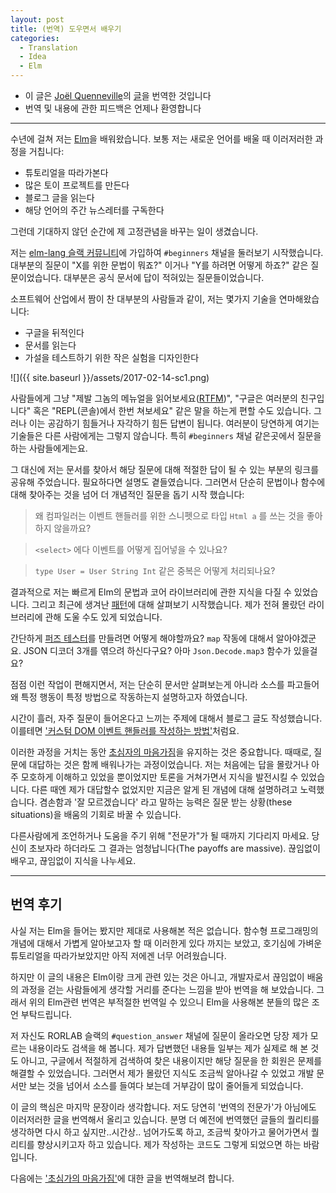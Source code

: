 ```yaml
---
layout: post
title: (번역) 도우면서 배우기
categories:
  - Translation
  - Idea
  - Elm
---
```


- 이 글은 [Joël Quenneville](https://twitter.com/joelquen)의 [글](https://robots.thoughtbot.com/learning-by-helping)을 번역한 것입니다
- 번역 및 내용에 관한 피드백은 언제나 환영합니다

---

수년에 걸쳐 저는 [Elm](http://elm-lang.org)을 배워왔습니다. 보통 저는 새로운 언어를 배울 때 이러저러한 과정을 거칩니다:

- 튜토리얼을 따라가본다
- 많은 토이 프로젝트를 만든다
- 블로그 글을 읽는다
- 해당 언어의 주간 뉴스레터를 구독한다

그런데 기대하지 않던 순간에 제 고정관념을 바꾸는 일이 생겼습니다.

저는 [elm-lang 슬랙 커뮤니티](https://elmlang.herokuapp.com)에 가입하여 `#beginners` 채널을 둘러보기 시작했습니다. 대부분의 질문이 "X를 위한 문법이 뭐죠?" 이거나 "Y를 하려면 어떻게 하죠?" 같은 질문이었습니다. 대부분은 공식 문서에 답이 적혀있는 질문들이었습니다.

소프트웨어 산업에서 짬이 찬 대부분의 사람들과 같이, 저는 몇가지 기술을 연마해왔습니다:

- 구글을 뒤적인다
- 문서를 읽는다
- 가설을 테스트하기 위한 작은 실험을 디자인한다

![]({{ site.baseurl }}/assets/2017-02-14-sc1.png)

사람들에게 그냥 "제발 그놈의 메뉴얼을 읽어보세요([RTFM](https://ko.wikipedia.org/wiki/RTFM))", "구글은 여러분의 친구입니다" 혹은 "REPL(콘솔)에서 한번 쳐보세요" 같은 말을 하는게 편할 수도 있습니다. 그러나 이는 공감하기 힘들거나 자각하기 힘든 답변이 됩니다. 여러분이 당연하게 여기는 기술들은 다른 사람에게는 그렇지 않습니다. 특히 `#beginners`  채널 같은곳에서 질문을 하는 사람들에게는요.

그 대신에 저는 문서를 찾아서 해당 질문에 대해 적절한 답이 될 수 있는 부분의 링크를 공유해 주었습니다. 필요하다면 설명도 곁들였습니다. 그러면서 단순히 문법이나 함수에 대해 찾아주는 것을 넘어 더 개념적인 질문을 돕기 시작 했습니다:

> 왜 컴파일러는 이벤트 핸들러를 위한 스니펫으로 타입 `Html a` 를 쓰는 것을 좋아하지 않을까요?

> `<select>` 에다 이벤트를 어떻게 집어넣을 수 있나요?

> `type User = User String Int` 같은 중복은 어떻게 처리되나요?

결과적으로 저는 빠르게 Elm의 문법과 코어 라이브러리에 관한 지식을 다질 수 있었습니다. 그리고 최근에 생겨난 [패턴](https://robots.thoughtbot.com/elms-universal-pattern)에 대해 살펴보기 시작했습니다. 제가 전혀 몰랐던 라이브러리에 관해 도울 수도 있게 되었습니다.

간단하게 [퍼즈 테스터](https://ko.wikipedia.org/wiki/퍼징)를 만들려면 어떻게 해야할까요? `map` 작동에 대해서 알아야겠군요. JSON 디코더 3개를 엮으려 하신다구요? 아마 `Json.Decode.map3` 함수가 있을걸요?

점점 이런 작업이 편해지면서, 저는 단순히 문서만 살펴보는게 아니라 소스를 파고들어 왜 특정 행동이 특정 방법으로 작동하는지 설명하고자 하였습니다.

시간이 흘러, 자주 질문이 들어온다고 느끼는 주제에 대해서 블로그 글도 작성했습니다. 이를테면 ['커스텀 DOM 이벤트 핸들러를 작성하는 방법'](https://robots.thoughtbot.com/building-custom-dom-event-handlers-in-elm)처럼요.

이러한 과정을 거치는 동안 [초심자의 마음가짐](https://robots.thoughtbot.com/beginners-mind)을 유지하는 것은 중요합니다. 때때로, 질문에 대답하는 것은 함께 배워나가는 과정이었습니다. 저는 처음에는 답을 몰랐거나 아주 모호하게 이해하고 있었을 뿐이었지만 토론을 거쳐가면서 지식을 발전시킬 수 있었습니다. 다른 때엔 제가 대답할수 없었지만 지금은 알게 된 개념에 대해 설명하려고 노력했습니다. 겸손함과 '잘 모르겠습니다' 라고 말하는 능력은 질문 받는 상황(these situations)을 배움의 기회로 바꿀 수 있습니다.

다른사람에게 조언하거나 도움을 주기 위해 "전문가"가 될 때까지 기다리지 마세요. 당신이 초보자라 하더라도 그 결과는 엄청납니다(The payoffs are massive). 끊임없이 배우고, 끊임없이 지식을 나누세요.

---

## 번역 후기

사실 저는 Elm을 들어는 봤지만 제대로 사용해본 적은 없습니다. 함수형 프로그래밍의 개념에 대해서 가볍게 알아보고자 할 때 이러한게 있다 까지는 보았고, 호기심에 가벼운 튜토리얼을 따라가보았지만 아직 저에겐 너무 어려웠습니다.

하지만 이 글의 내용은 Elm이랑 크게 관련 있는 것은 아니고, 개발자로서 끊임없이 배움의 과정을 걷는 사람들에게 생각할 거리를 준다는 느낌을 받아 번역을 해 보았습니다. 그래서 위의 Elm관련 번역은 부적절한 번역일 수 있으니 Elm을 사용해본 분들의 많은 조언 부탁드립니다.

저 자신도 RORLAB 슬랙의 `#question_answer` 채널에 질문이 올라오면 당장 제가 모르는 내용이라도 검색을 해 봅니다. 제가  답변했던 내용들 일부는 제가 실제로 해 본 것도 아니고, 구글에서 적절하게 검색하여 찾은 내용이지만 해당 질문을 한 회원은 문제를 해결할 수 있었습니다. 그러면서 제가 몰랐던 지식도 조금씩 알아나갈 수 있었고 개발 문서만 보는 것을 넘어서 소스를 들여다 보는데 거부감이 많이 줄어들게 되었습니다.

이 글의 핵심은 마지막 문장이라 생각합니다. 저도 당연히 '번역의 전문가'가 아님에도 이러저러한 글을 번역해서 올리고 있습니다. 분명 더 예전에 번역했던 글들의 퀄리티를 생각하면 다시 하고 싶지만..시간상.. 넘어가도록 하고, 조금씩 찾아가고 물어가면서 퀄리티를 향상시키고자 하고 있습니다. 제가 작성하는 코드도 그렇게 되었으면 하는 바람입니다.

다음에는 ['초심가의 마음가짐'](https://robots.thoughtbot.com/beginners-mind)에 대한 글을 번역해보려 합니다.